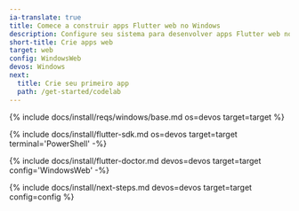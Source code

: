 ```yaml
---
ia-translate: true
title: Comece a construir apps Flutter web no Windows
description: Configure seu sistema para desenvolver apps Flutter web no Windows.
short-title: Crie apps web
target: web
config: WindowsWeb
devos: Windows
next:
  title: Crie seu primeiro app
  path: /get-started/codelab
---
```


{% include docs/install/reqs/windows/base.md os=devos target=target %}

{% include docs/install/flutter-sdk.md os=devos target=target terminal='PowerShell' -%}

{% include docs/install/flutter-doctor.md devos=devos target=target config='WindowsWeb' -%}

{% include docs/install/next-steps.md devos=devos target=target config=config %}
